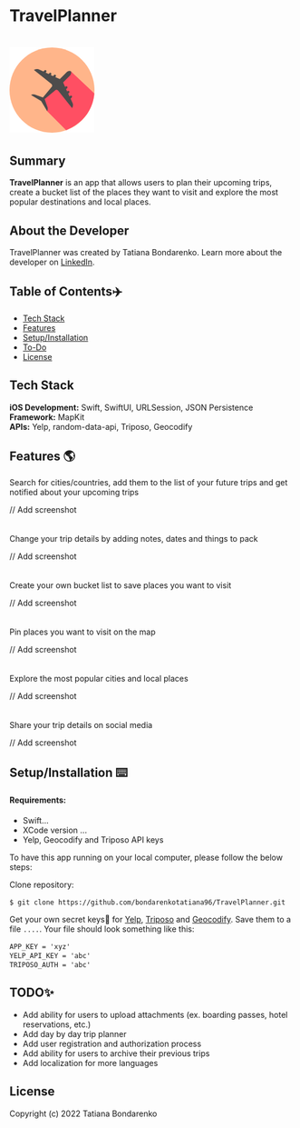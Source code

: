 # TravelPlanner
# <img src="/README/logo.png">

## Summary

**TravelPlanner** is an app that allows users to plan their  upcoming trips, create a bucket list of the places they want to visit and explore the most popular destinations and local places.


## About the Developer

TravelPlanner was created by Tatiana Bondarenko. Learn more about the developer on [LinkedIn](https://www.linkedin.com/in/tatiana-bondarenko/).

## Table of Contents✈️

* [Tech Stack](#tech-stack)
* [Features](#features)
* [Setup/Installation](#installation)
* [To-Do](#future)
* [License](#license)

## <a name="tech-stack"></a>Tech Stack

__iOS Development:__ Swift, SwiftUI, URLSession, JSON Persistence <br/>
__Framework:__ MapKit <br/>
__APIs:__ Yelp, random-data-api, Triposo, Geocodify <br/>

## <a name="features"></a>Features 🌎

Search for cities/countries, add them to the list of your future trips and get notified about your upcoming trips
  
// Add screenshot
<br/><br/><br/>
Change your trip details by adding notes, dates and things to pack
  
// Add screenshot
<br/><br/><br/>
Create your own bucket list to save places you want to visit
  
// Add screenshot
<br/><br/><br/>
Pin places you want to visit on the map
  
// Add screenshot
<br/><br/><br/>
Explore the most popular cities and local places
  
// Add screenshot
<br/><br/><br/>
Share your trip details on social media
  
// Add screenshot

## <a name="installation"></a>Setup/Installation ⌨️

#### Requirements:

- Swift...
- XCode version ...
- Yelp, Geocodify and Triposo API keys

To have this app running on your local computer, please follow the below steps:

Clone repository:
```
$ git clone https://github.com/bondarenkotatiana96/TravelPlanner.git
```
Get your own secret keys🔑 for [Yelp](https://www.yelp.com/developers/documentation/v3),  [Triposo](https://www.triposo.com/api/) and [Geocodify](https://geocodify.com/api-documentation). Save them to a file `....`. Your file should look something like this:
```
APP_KEY = 'xyz'
YELP_API_KEY = 'abc'
TRIPOSO_AUTH = 'abc'
```

## <a name="future"></a>TODO✨
* Add ability for users to upload attachments (ex. boarding passes, hotel reservations, etc.)
* Add day by day trip planner
* Add user registration and authorization process
* Add ability for users to archive their previous trips
* Add localization for more languages

## <a name="license"></a>License

Copyright (c) 2022 Tatiana Bondarenko 
